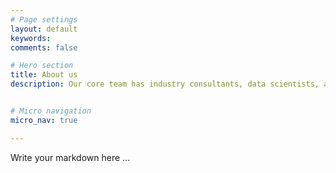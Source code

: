 ```yaml
---
# Page settings
layout: default
keywords:
comments: false

# Hero section
title: About us
description: Our core team has industry consultants, data scientists, and user experience experts.


# Micro navigation
micro_nav: true

---
```


Write your markdown here ...
